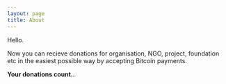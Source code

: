 ```yaml
---
layout: page
title: About
---
```


Hello.

Now you can recieve donations for organisation, NGO, project, foundation etc 
in the easiest possible way by accepting Bitcoin payments.

**Your donations count..**

